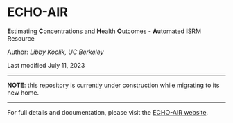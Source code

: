 # ECHO-AIR
**E**stimating **C**oncentrations and **H**ealth **O**utcomes - **A**utomated **I**SRM **R**esource 

Author: *Libby Koolik, UC Berkeley*

Last modified July 11, 2023

----
**NOTE**: this repository is currently under construction while migrating to its new home.

----

For full details and documentation, please visit the [ECHO-AIR website](https://echo-air-model.github.io).
